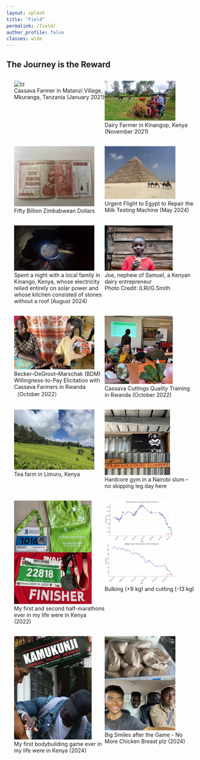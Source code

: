 ```yaml
---
layout: splash
title: "Field"
permalink: /field/
author_profile: false
classes: wide
---
```


<h2> The Journey is the Reward </h2>


<div style="display: flex; margin-top: 20px;">
  <div style="flex: 1; padding-left: 20px;">
    <img src="/images/tz2.jpeg" alt="tz" style="width:88.5%; margin-top: 10px;">
    <figcaption>Cassava Farmer in Matanzi Village, Mkuranga, Tanzania (January 2021)</figcaption>
  </div>
  <div style="flex: 1; padding-right: 10px;">
    <img src="/images/dairy_farm.jpg" alt="dairy_farm" style="width:78%; margin-top: 10px;">
    <figcaption>Dairy Farmer in Kinangop, Kenya (November 2021)</figcaption>
  </div>
</div>

<div style="display: flex; margin-top: 20px;">
  <div style="flex: 1; padding-left: 20px;">
    <img src="/images/zimbabwe.jpg" alt="zimbabwe" style="width:88.5%; margin-top: 10px;">
    <figcaption>Fifty Billion Zimbabwean Dollars</figcaption>
  </div>
  <div style="flex: 1; padding-right: 10px;">
    <img src="/images/egypt.jpg" alt="egypt" style="width:78%; margin-top: 10px;">
    <figcaption>Urgent Flight to Egypt to Repair the Milk Testing Machine (May 2024)</figcaption>
  </div>
</div>

<div style="display: flex; margin-top: 20px;">
  <div style="flex: 1; padding-left: 20px;">
    <img src="/images/kinango.jpg" alt="kinango" style="width:88.5%; margin-top: 10px;">
    <figcaption>Spent a night with a local family in Kinango, Kenya, whose electricity relied entirely on solar power and whose kitchen consisted of stones without a roof (August 2024)</figcaption>
  </div>
  <div style="flex: 1; padding-right: 10px;">
    <img src="/images/Kenyamilk_small.jpg" alt="ke" style="width:75%; margin-top: 10px;">
    <figcaption>Joe, nephew of Samuel, a Kenyan dairy entrepreneur</figcaption>
    <figcaption>Photo Credit: ILRI/G.Smith</figcaption>
  </div>
</div>


<div style="display: flex; margin-top: 20px;">
  <div style="flex: 1; padding-left: 20px;">
    <img src="/images/bdm.jpg" alt="bdm" style="width:88.5%; margin-top: 10px;">
    <figcaption>Becker–DeGroot–Marschak (BDM) Willingness-to-Pay Elicitation with Cassava Farmers in Rwanda（October 2022）</figcaption>
  </div>
  <div style="flex: 1; padding-right: 10px;">
    <img src="/images/cassava_train.jpg" alt="cassava_train" style="width:75%; margin-top: 10px;">
    <figcaption>Cassava Cuttings Quality Training in Rwanda (October 2022)</figcaption>
  </div>
</div>

<div style="display: flex; margin-top: 20px;">
  <div style="flex: 1; padding-left: 20px;">
    <img src="/images/tea_farm.jpg" alt="tea_farm" style="width:88.5%; margin-top: 10px;">
    <figcaption>Tea farm in Limuru, Kenya</figcaption>
  </div>
  <div style="flex: 1; padding-right: 10px;">
    <img src="/images/gym.jpg" alt="gym" style="width:72%; margin-top: 10px;">
    <figcaption>Hardcore gym in a Nairobi slum – no skipping leg day here</figcaption>
  </div>
</div>

<div style="display: flex; margin-top: 20px;">
  <div style="flex: 1; padding-left: 20px;">
    <img src="/images/marathon.jpg" alt="marathon" style="width:85.5%; margin-top: 10px;">
    <figcaption>My first and second half-marathons ever in my life were in Kenya (2022) </figcaption>
  </div>
  <div style="flex: 1; padding-right: 10px;">
    <img src="/images/dieting.jpg" alt="dieting" style="width:78%; margin-top: 10px;">
    <figcaption>Bulking (+9 kg) and cutting (-13 kg)</figcaption>
  </div>
</div>

<div style="display: flex; margin-top: 20px;">
  <div style="flex: 1; padding-left: 20px;">
    <img src="/images/gameday.jpg" alt="gameday" style="width:85.5%; margin-top: 10px;">
    <figcaption>My first bodybuilding game ever in my life were in Kenya (2024)</figcaption>
  </div>
  <div style="flex: 1; padding-right: 10px;">
    <img src="/images/gameday2.jpg" alt="gameday2" style="width:78%; margin-top: 10px;">
    <figcaption>Big Smiles after the Game - No More Chicken Breast plz (2024)</figcaption>
  </div>
</div>